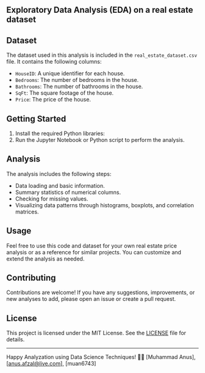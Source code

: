 ## Exploratory Data Analysis (EDA) on a real estate dataset

## Dataset

The dataset used in this analysis is included in the `real_estate_dataset.csv` file. It contains the following columns:

- `HouseID`: A unique identifier for each house.
- `Bedrooms`: The number of bedrooms in the house.
- `Bathrooms`: The number of bathrooms in the house.
- `SqFt`: The square footage of the house.
- `Price`: The price of the house.

## Getting Started

1. Install the required Python libraries:
2. Run the Jupyter Notebook or Python script to perform the analysis.

## Analysis

The analysis includes the following steps:

- Data loading and basic information.
- Summary statistics of numerical columns.
- Checking for missing values.
- Visualizing data patterns through histograms, boxplots, and correlation matrices.
## Usage

Feel free to use this code and dataset for your own real estate price analysis or as a reference for similar projects. You can customize and extend the analysis as needed.

## Contributing

Contributions are welcome! If you have any suggestions, improvements, or new analyses to add, please open an issue or create a pull request.

## License

This project is licensed under the MIT License. See the [LICENSE](LICENSE) file for details.

---

Happy Analyzation using Data Science Techniques! 🏡✨
[Muhammad Anus], [anus.afzal@live.com], [muan6743]
